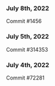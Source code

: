 ### July 8th, 2022

Commit #1456

### July 5th, 2022

Commit #314353


### July 4th, 2022

Commit #72281
